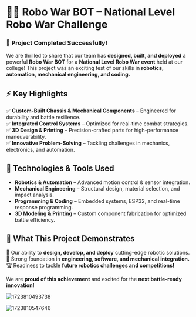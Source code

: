 # 🤖🔥 Robo War BOT – National Level Robo War Challenge  

### 🚀 **Project Completed Successfully!**  

We are thrilled to share that our team has **designed, built, and deployed** a powerful **Robo War BOT** for a **National Level Robo War event** held at our college! This project was an exciting test of our skills in **robotics, automation, mechanical engineering, and coding.**  

## ⚡ **Key Highlights**  
✅ **Custom-Built Chassis & Mechanical Components** – Engineered for durability and battle resilience.  
✅ **Integrated Control Systems** – Optimized for real-time combat strategies.  
✅ **3D Design & Printing** – Precision-crafted parts for high-performance maneuverability.  
✅ **Innovative Problem-Solving** – Tackling challenges in mechanics, electronics, and automation.  

## 🔧 **Technologies & Tools Used**  
- **Robotics & Automation** – Advanced motion control & sensor integration.  
- **Mechanical Engineering** – Structural design, material selection, and impact analysis.  
- **Programming & Coding** – Embedded systems, ESP32, and real-time response programming.  
- **3D Modeling & Printing** – Custom component fabrication for optimized battle efficiency.  

## 🎯 **What This Project Demonstrates**  
🚀 Our ability to **design, develop, and deploy** cutting-edge robotic solutions.  
🔬 Strong foundation in **engineering, software, and mechanical integration.**  
🏆 Readiness to tackle **future robotics challenges and competitions!**  

We are **proud of this achievement** and excited for the **next battle-ready innovation!**  

![1723810493738](https://github.com/user-attachments/assets/36aa18a9-2e69-4e73-a76c-9f473903d5f1)

![1723810547646](https://github.com/user-attachments/assets/563752e3-7920-4be5-9d3e-4c34c06db885)
